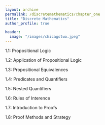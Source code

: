 ```yaml
---
layout: archive
permalink: /discretemathematics/chapter_one
title: "Discrete Mathematics"
author_profile: true

header:
  image: "/images/chicagotwo.jpeg"
---
```


1.1: Propositional Logic


1.2: Application of Propositional Logic

1.3: Propositional Equivalences

1.4: Predicates and Quantifiers

1.5: Nested Quantifiers

1.6: Rules of Interence

1.7: Introduction to Proofs

1.8: Proof Methods and Strategy